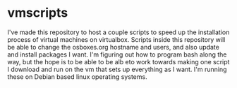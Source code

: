# vmscripts

I've made this repository to host a couple scripts to speed up the installation process of virtual machines on virtualbox. Scripts inside this repository will be able to change the osboxes.org hostname and users, and also update and install packages I want. I'm figuring out how to program bash along the way, but the hope is to be able to be alb eto work towards making one script I download and run on the vm that sets up everything as I want. I'm running these on Debian based linux operating systems. 
